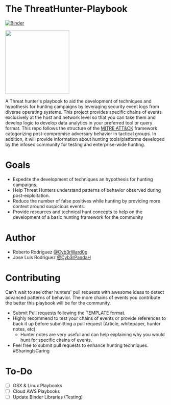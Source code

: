# The ThreatHunter-Playbook

[![Binder](https://mybinder.org/badge_logo.svg)](https://mybinder.org/v2/gh/Cyb3rWard0g/ThreatHunter-Playbook/master)

<img src="resources/images/LOGO.png" width=200>

A Threat hunter's playbook to aid the development of techniques and hypothesis for hunting campaigns by leveraging security event logs from diverse operating systems. This project provides specific chains of events exclusively at the host and network level so that you can take them and develop logic to develop data analytics in your preferred tool or query format. This repo follows the structure of the [MITRE ATT&CK](https://attack.mitre.org/wiki/Main_Page) framework categorizing post-compromise adversary behavior in tactical groups. In addition, it will provide information about hunting tools/platforms developed by the infosec community for testing and enterprise-wide hunting.

# Goals

* Expedite the development of techniques an hypothesis for hunting campaigns.
* Help Threat Hunters understand patterns of behavior observed during post-exploitation.
* Reduce the number of false positives while hunting by providing more context around suspicious events.
* Provide resources and technical hunt concepts to help on the development of a basic hunting framework for the community

# Author

* Roberto Rodriguez [@Cyb3rWard0g](https://twitter.com/Cyb3rWard0g)
* Jose Luis Rodriguez [@Cyb3rPandaH](https://twitter.com/Cyb3rPandaH)

# Contributing

Can't wait to see other hunters' pull requests with awesome ideas to detect advanced patterns of behavior. The more chains of events you contribute the better this playbook will be for the community.
* Submit Pull requests following the TEMPLATE format.
* Highly recommend to test your chains of events or provide references to back it up before submitting a pull request (Article, whitepaper, hunter notes, etc).
  * Hunter notes are very useful and can help explaining why you would hunt for specific chains of events.
* Feel free to submit pull requests to enhance hunting techniques. #SharingIsCaring

# To-Do

* [ ] OSX & Linux Playbooks
* [ ] Cloud AWS Playbooks
* [ ] Update Binder Libraries (Testing)
